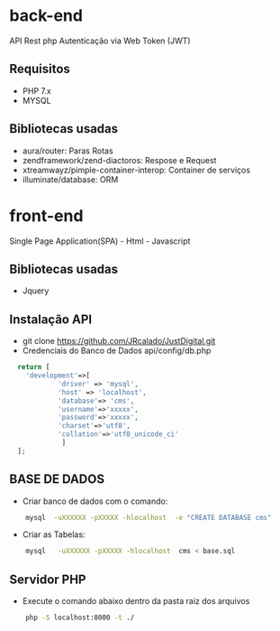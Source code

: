 #  back-end
API Rest php 
Autenticação via Web Token (JWT)
## Requisitos
- PHP 7.x
- MYSQL
## Bibliotecas usadas
- aura/router: Paras Rotas 
- zendframework/zend-diactoros: Respose e Request 
- xtreamwayz/pimple-container-interop: Container de serviços
- illuminate/database: ORM 


#  front-end
Single Page Application(SPA) - Html - Javascript
## Bibliotecas usadas
- Jquery

##  Instalação API
- git clone https://github.com/JRcalado/JustDigital.git
- Credenciais do Banco de Dados  api/config/db.php
```php
  return [
    'development'=>[
            'driver' => 'mysql',
            'host' => 'localhost',
            'database'=> 'cms',
            'username'=>'xxxxx',
            'password'=>'xxxxx',
            'charset'=>'utf8',
            'collation'=>'utf8_unicode_ci'
             ]
  ];
  ```
##  BASE DE DADOS
- Criar banco de dados com o comando:
```bash
    mysql  -uXXXXXX -pXXXXX -hlocalhost  -e "CREATE DATABASE cms"
 ```
- Criar as Tabelas:
```bash
	mysql   -uXXXXXX -pXXXXX -hlocalhost  cms < base.sql
```

## Servidor PHP  
- Execute o comando abaixo dentro da pasta raiz dos arquivos
```bash
    php -S localhost:8000 -t ./
```